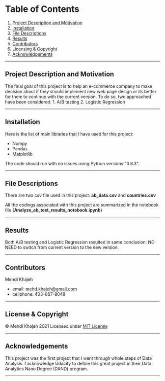 # Table of Contents

1. [Project Description and Motivation](#motivation)
2. [Installation](#installation)
3. [File Descriptions](#files)
4. [Results](#results)
5. [Contributors](#Contributors)
6. [Licensing & Copyright](#licensing)
7. [Acknowledgements](#Acknowledgements)
---
## Project Description and Motivation<a name="motivation"></a>
The final goal of this project is to help an e-commerce company to make decision about if they should implement new web page design or its better for them to continue with the current version. To do so, two approached have been considered: 1. A/B testing 2. Logistic Regression



-----

## Installation<a name="installation"></a>
Here is the list of main libraries that I have used for this project:
* Numpy
* Pandas
* Matplotlib

The code should run with no issues using Python versions "3.8.3".

---
## File Descriptions <a name="files"></a>
There are two csv file used in this project: **ab_data.csv** and **countries.csv**

All the codings associated with this project are summarized in the notebook file (**Analyze_ab_test_results_notebook.ipynb**)

---
## Results <a name="results"></a>

Both A/B testing and Logistic Regression resulted in same conclusion: NO NEED to switch from current version to the new version.

---
## Contributors <a name="Contributors"></a>
Mehdi Khajeh
* email: <mehd.khajeh@gmail.com>
* cellphone: 403-667-8048
---
## License & Copyright <a name="licensing"></a>

&copy; Mehdi Khajeh 2021
Licensed under [MIT License](License)

---
## Acknowledgements <a name="Acknowledgements"></a>
This project was the first project that I went through whole steps of Data Analysis. I acknowledge Udacity to define this great project in their Data Analytics Nano Degree (DAND) program.

---
